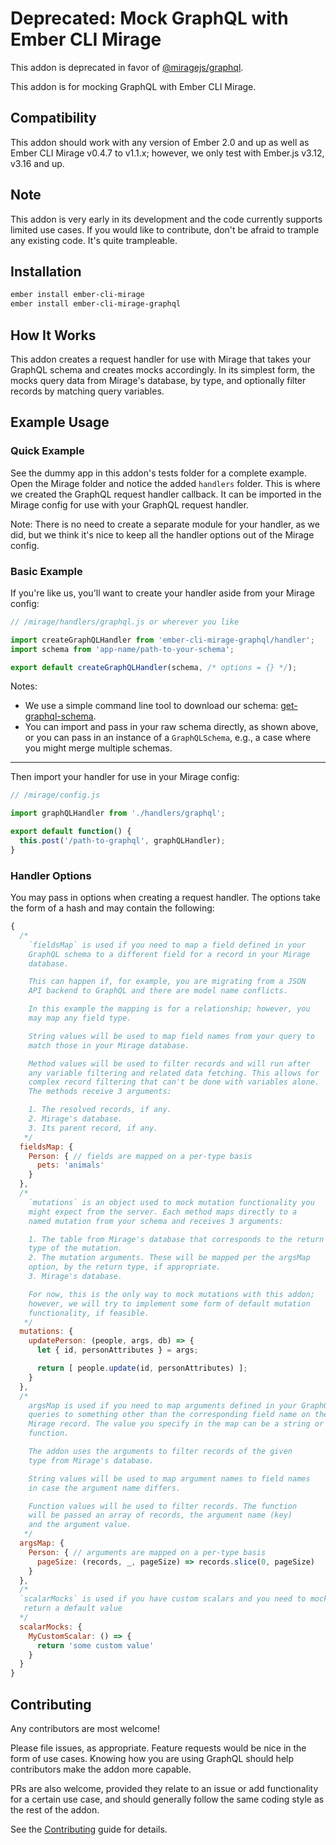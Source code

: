 # Deprecated: Mock GraphQL with Ember CLI Mirage

This addon is deprecated in favor of [@miragejs/graphql](https://github.com/miragejs/graphql).

This addon is for mocking GraphQL with Ember CLI Mirage.

## Compatibility

This addon should work with any version of Ember 2.0 and up as well as Ember CLI Mirage v0.4.7 to v1.1.x; however, we only test with Ember.js v3.12, v3.16 and up.

## Note

This addon is very early in its development and the code currently supports limited use cases. If you would like to contribute, don't be afraid to trample any existing code. It's quite trampleable.

## Installation

```sh
ember install ember-cli-mirage
ember install ember-cli-mirage-graphql
```

## How It Works

This addon creates a request handler for use with Mirage that takes your GraphQL schema and creates mocks accordingly. In its simplest form, the mocks query data from Mirage's database, by type, and optionally filter records by matching query variables.

## Example Usage

### Quick Example

See the dummy app in this addon's tests folder for a complete example. Open the Mirage folder and notice the added `handlers` folder. This is where we created the GraphQL request handler callback. It can be imported in the Mirage config for use with your GraphQL request handler.

Note: There is no need to create a separate module for your handler, as we did, but we think it's nice to keep all the handler options out of the Mirage config.

### Basic Example

If you're like us, you'll want to create your handler aside from your Mirage config:

```javascript
// /mirage/handlers/graphql.js or wherever you like

import createGraphQLHandler from 'ember-cli-mirage-graphql/handler';
import schema from 'app-name/path-to-your-schema';

export default createGraphQLHandler(schema, /* options = {} */);
```

Notes:
* We use a simple command line tool to download our schema: [get-graphql-schema](https://www.npmjs.com/package/get-graphql-schema).
* You can import and pass in your raw schema directly, as shown above, or you can pass in an instance of a `GraphQLSchema`, e.g., a case where you might merge multiple schemas.

---

Then import your handler for use in your Mirage config:

```javascript
// /mirage/config.js

import graphQLHandler from './handlers/graphql';

export default function() {
  this.post('/path-to-graphql', graphQLHandler);
}
```

### Handler Options

You may pass in options when creating a request handler. The options take the form of a hash and may contain the following:

```javascript
{
  /*
    `fieldsMap` is used if you need to map a field defined in your
    GraphQL schema to a different field for a record in your Mirage
    database.

    This can happen if, for example, you are migrating from a JSON
    API backend to GraphQL and there are model name conflicts.

    In this example the mapping is for a relationship; however, you
    may map any field type.

    String values will be used to map field names from your query to
    match those in your Mirage database.

    Method values will be used to filter records and will run after
    any variable filtering and related data fetching. This allows for
    complex record filtering that can't be done with variables alone.
    The methods receive 3 arguments:

    1. The resolved records, if any.
    2. Mirage's database.
    3. Its parent record, if any.
   */
  fieldsMap: {
    Person: { // fields are mapped on a per-type basis
      pets: 'animals'
    }
  },
  /*
    `mutations` is an object used to mock mutation functionality you
    might expect from the server. Each method maps directly to a
    named mutation from your schema and receives 3 arguments:

    1. The table from Mirage's database that corresponds to the return
    type of the mutation.
    2. The mutation arguments. These will be mapped per the argsMap
    option, by the return type, if appropriate.
    3. Mirage's database.

    For now, this is the only way to mock mutations with this addon;
    however, we will try to implement some form of default mutation
    functionality, if feasible.
   */
  mutations: {
    updatePerson: (people, args, db) => {
      let { id, personAttributes } = args;

      return [ people.update(id, personAttributes) ];
    }
  },
  /*
    argsMap is used if you need to map arguments defined in your GraphQL
    queries to something other than the corresponding field name on the
    Mirage record. The value you specify in the map can be a string or a
    function.

    The addon uses the arguments to filter records of the given
    type from Mirage's database.

    String values will be used to map argument names to field names
    in case the argument name differs.

    Function values will be used to filter records. The function
    will be passed an array of records, the argument name (key)
    and the argument value.
   */
  argsMap: {
    Person: { // arguments are mapped on a per-type basis
      pageSize: (records, _, pageSize) => records.slice(0, pageSize)
    }
  },
  /*
  `scalarMocks` is used if you have custom scalars and you need to mock them to
   return a default value
  */
  scalarMocks: {
    MyCustomScalar: () => {
      return 'some custom value'
    }
  }
}
```

## Contributing

Any contributors are most welcome!

Please file issues, as appropriate. Feature requests would be nice in the form of use cases. Knowing how you are using GraphQL should help contributors make the addon more capable.

PRs are also welcome, provided they relate to an issue or add functionality for a certain use case, and should generally follow the same coding style as the rest of the addon.

See the [Contributing](CONTRIBUTING.md) guide for details.
